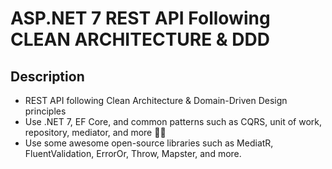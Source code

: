 # ASP.NET 7 REST API Following CLEAN ARCHITECTURE & DDD

## Description
- REST API following Clean Architecture & Domain-Driven Design principles
- Use .NET 7, EF Core, and common patterns such as CQRS, unit of work, repository, mediator, and more 💪🏽
- Use some awesome open-source libraries such as MediatR, FluentValidation, ErrorOr, Throw, Mapster, and more.
